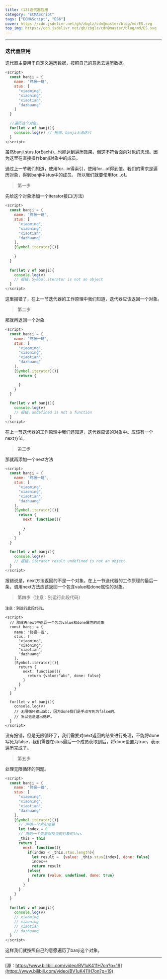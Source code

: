 ```yaml
---
title: (13)迭代器应用
category: "ECMAScript"
tags: ["ECMAScript", "ES6"]
cover: https://cdn.jsdelivr.net/gh/zbglz/cdn@master/blog/md/ES.svg
top_img: https://cdn.jsdelivr.net/gh/zbglz/cdn@master/blog/md/ES.svg
---
```


***

### 迭代器应用

迭代器主要用于自定义遍历数据，按照自己的意愿去遍历数据。


```js es
<script>
  const banji = {
    name: "终极一班",
    stus: [
      "xiaoming",
      "xiaoning",
      "xiaotian",
      "dazhuang"
    ]
  }
  
  //遍历这个对象。
  for(let v of banji){
    console.log(v) // 报错，banji无法迭代
  }
</script>
```


虽然banji.stus.forEach()...也能达到遍历效果，但这不符合面向对象的思想。因为这里在直接操作banji对象中的成员。  

通过上一节我们知道，使用for...in得索引，使用for...of得到值。我们的需求是遍历对象，得到banji中stus中的成员。  所以我们就要使用for...of。

> 第一步

先给这个对象添加一个iterator接口(方法)


```js es
<script>
  const banji = {
    name: "终极一班",
    stus: [
      "xiaoming",
      "xiaoning",
      "xiaotian",
      "dazhuang"
    ],
    [Symbol.iterator](){
      
    }
  }
  
  for(let v of banji){
    console.log(v) 
    // 报错，Symbol.iterator is not an object
  }
</script>
```


这里报错了，在上一节迭代器的工作原理中我们知道，迭代器应该返回一个对象。

> 第二步

那就再返回一个对象


```js es
<script>
  const banji = {
    name: "终极一班",
    stus: [
      "xiaoming",
      "xiaoning",
      "xiaotian",
      "dazhuang"
    ],
    [Symbol.iterator](){
      return {

      }
    }
  }
  
  for(let v of banji){
    console.log(v) 
    // 报错，undefined is not a function
  }
</script>
```


在上一节迭代器的工作原理中我们还知道，迭代器应该的对象中。应该有一个next方法。

> 第三步

那就再添加一个next方法


```js es
<script>
  const banji = {
    name: "终极一班",
    stus: [
      "xiaoming",
      "xiaoning",
      "xiaotian",
      "dazhuang"
    ],
    [Symbol.iterator](){
      return {
        next: function(){
          
        }
      }
    }
  }
  
  for(let v of banji){
    console.log(v) 
    // 报错，iterator result undefined is not an object
  }
</script>
```


报错说是，next方法返回的不是一个对象。在上一节迭代器的工作原理的最后一条，调用next方法应该返回一个包含value和done属性的对象。

> 第四步（注意：别运行此段代码）

`注意：别运行此段代码`。


    <script>
      // 那就再next中返回一个包含value和done属性的对象
      const banji = {
        name: "终极一班",
        stus: [
          "xiaoming",
          "xiaoning",
          "xiaotian",
          "dazhuang"
        ],
        [Symbol.iterator](){
          return {
            next: function(){
              return {value:"abc", done: false}
            }
          }
        }
      }
      
      for(let v of banji){
        console.log(v) 
        // 无限循环输出abc，因为done我们是手动写死为false的。
        // 所以无法退出循环。
      }
    </script>


没有报错，但是无限循环了，我们需要对next返回的结果进行处理，不能将done写死为false，我们需要在stus最后一个成员获取到后，将done设置为true，表示遍历完成了。


> 第五步

处理无限循环的问题。


```js es
<script>
  const banji = {
    name: "终极一班",
    stus: [
      "xiaoming",
      "xiaoning",
      "xiaotian",
      "dazhuang"
    ],
    [Symbol.iterator](){
      // 声明一个索引变量
      let index = 0
      // 声明一个变量保存当前对象的this
      _this = this
      return {
        next: function(){
          if(index < _this.stus.length){
            let result =  {value: _this.stus[index], done: false}
            index++
            return result
          }else{
            return {value: undefined, done: true}
          }
        }
      }
    }
  }
  
  for(let v of banji){
    console.log(v) 
    // xiaoming
    // xiaoning
    // xiaotian
    // dazhuang
  }
</script>
```


这样我们就按照自己的意愿遍历了banji这个对象。

***

[源：https://www.bilibili.com/video/BV1uK411H7on?p=19](https://www.bilibili.com/video/BV1uK411H7on?p=19)